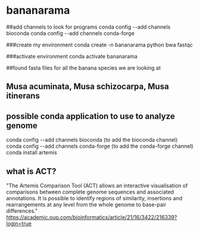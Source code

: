 # bananarama

##add channels to look for programs
conda config --add channels bioconda
conda config --add channels conda-forge

###create my environment 
conda create -n bananarama python bwa fastqc

###activate environment
conda activate bananarama

##found fasta files for all the banana species we are looking at 
## Musa acuminata, Musa schizocarpa, Musa itinerans 

## possible conda application to use to analyze genome 
conda config --add channels bioconda     (to add the bioconda channel)
conda config --add channels conda-forge  (to add the conda-forge channel)
conda install artemis

## what is ACT? 
"The Artemis Comparison Tool (ACT) allows an interactive visualisation of comparisons between complete genome sequences and associated annotations.  It is possible to identify regions of similarity, insertions and rearrangements at any level from the whole genome to base-pair differences." https://academic.oup.com/bioinformatics/article/21/16/3422/216339?login=true

